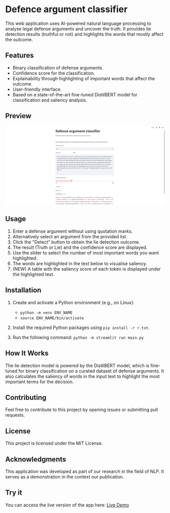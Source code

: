# Defence argument classifier

This web application uses AI-powered natural language processing to analyse legal defense arguments and uncover the truth. It provides lie detection results (truthful or not) and highlights the words that mostly affect the outcome.

## Features

- Binary classification of defense arguments.
- Confidence score for the classification.
- Explainability through highlighting of important words that affect the outcome.
- User-friendly interface.
- Based on a state-of-the-art fine-tuned DistilBERT model for classification and saliency analysis.

## Preview

![Alt Text](preview.png)

## Usage

1. Enter a defense argument without using quotation marks.
2. Alternatively select an argument from the provided list.
3. Click the "Detect" button to obtain the lie detection outcome.
4. The result (Truth or Lie) and the confidence score are displayed.
5. Use the slider to select the number of most important words you want highlighted.
6. The words are highlighted in the text below to visualise saliency.
7. (NEW) A table with the saliency score of each token is displayed under the highlighted text.

## Installation

1. Create and activate a Python environment
    (e.g., on Linux):
    - `python -m venv ENV_NAME`
    - `source ENV_NAME/bin/activate`

2. Install the required Python packages using `pip install -r r.txt`.

3. Run the following command:
    `python -m streamlit run main.py`

## How It Works

The lie detection model is powered by the DistilBERT model, which is fine-tuned for binary classification on a curated dataset of defense arguments. It also calculates the saliency of words in the input text to highlight the most important terms for the decision.

## Contributing

Feel free to contribute to this project by opening issues or submitting pull requests.

## License

This project is licensed under the MIT License.

## Acknowledgments

This application was developed as part of our research in the field of NLP. It serves as a demonstration in the context our publication.
<!-- If you find this application useful in your work, please consider citing our scientific paper for reference: -->


## Try it 
You can access the live version of the app here: [Live Demo](https://defence-argument-classification.streamlit.app/)